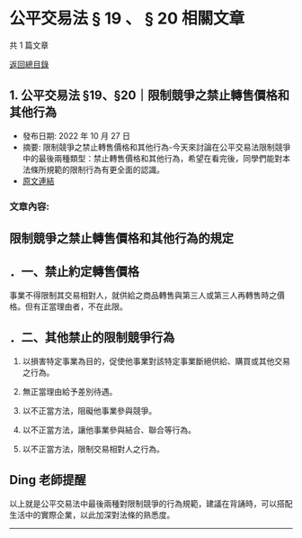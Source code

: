 # 公平交易法 § 19 、 § 20 相關文章

共 1 篇文章

[返回總目錄](00_總目錄.md)

## 1. 公平交易法 §19、§20｜限制競爭之禁止轉售價格和其他行為

- 發布日期: 2022 年 10 月 27 日
- 摘要: 限制競爭之禁止轉售價格和其他行為-今天來討論在公平交易法限制競爭中的最後兩種類型：禁止轉售價格和其他行為，希望在看完後，同學們能對本法條所規範的限制行為有更全面的認識。
- [原文連結](https://www.jasper-realestate.com/%e9%99%90%e5%88%b6%e7%ab%b6%e7%88%ad%e4%b9%8b%e7%a6%81%e6%ad%a2%e8%bd%89%e5%94%ae%e5%83%b9%e6%a0%bc%e5%92%8c%e5%85%b6%e4%bb%96%e8%a1%8c%e7%82%ba/)

### 文章內容:

## 限制競爭之禁止轉售價格和其他行為的規定

## ．一、禁止約定轉售價格

事業不得限制其交易相對人，就供給之商品轉售與第三人或第三人再轉售時之價格。但有正當理由者，不在此限。

## ．二、其他禁止的限制競爭行為

1. 以損害特定事業為目的，促使他事業對該特定事業斷絕供給、購買或其他交易之行為。

2. 無正當理由給予差別待遇。

3. 以不正當方法，阻礙他事業參與競爭。

4. 以不正當方法，讓他事業參與結合、聯合等行為。

5. 以不正當方法，限制交易相對人之行為。

## Ding 老師提醒

以上就是公平交易法中最後兩種對限制競爭的行為規範，建議在背誦時，可以搭配生活中的實際企業，以此加深對法條的熟悉度。

---

